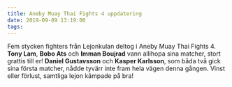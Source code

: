 ```yaml
---
title: Aneby Muay Thai Fights 4 uppdatering
date: 2019-09-09 13:19:00
tags:
---
```


Fem stycken fighters från Lejonkulan deltog i Aneby Muay Thai Fights 4. **Tony Lam**, **Bobo Ats** och **Imman Boujrad** vann allihopa sina matcher, stort grattis till er! **Daniel Gustavsson** och **Kasper Karlsson**, som båda två gick sina första matcher, nådde tyvärr inte fram hela vägen denna gången. Vinst eller förlust, samtliga lejon kämpade på bra!